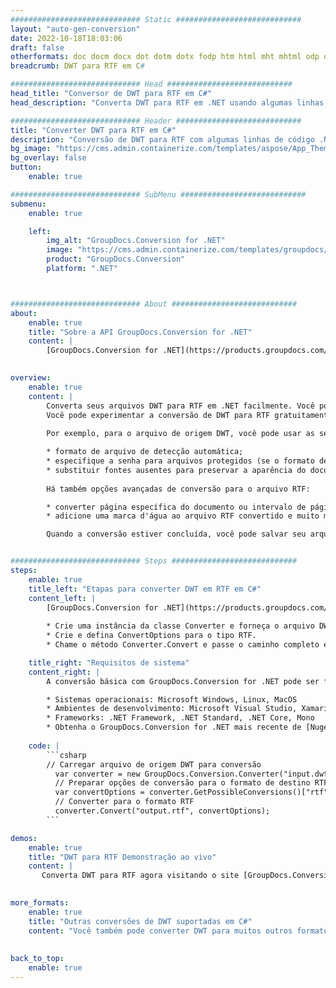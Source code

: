 ```yaml
---
############################# Static ############################
layout: "auto-gen-conversion"
date: 2022-10-18T18:03:06
draft: false
otherformats: doc docm docx dot dotm dotx fodp htm html mht mhtml odp odt otp pot potm potx pps ppsm ppsx ppt pptm pptx rtf
breadcrumb: DWT para RTF em C#

############################# Head ############################
head_title: "Conversor de DWT para RTF em C#"
head_description: "Converta DWT para RTF em .NET usando algumas linhas de código. Use a API de conversão de documentos do GroupDocs para converter mais de 160 formatos de arquivo."

############################# Header ############################
title: "Converter DWT para RTF em C#"
description: "Conversão de DWT para RTF com algumas linhas de código .NET"
bg_image: "https://cms.admin.containerize.com/templates/aspose/App_Themes/V3/images/bg/header1.png"
bg_overlay: false
button:
    enable: true

############################# SubMenu ############################
submenu:
    enable: true

    left:
        img_alt: "GroupDocs.Conversion for .NET"
        image: "https://cms.admin.containerize.com/templates/groupdocs/images/product-logos/90x90-noborder/groupdocs-conversion-net.png"
        product: "GroupDocs.Conversion"
        platform: ".NET"



############################# About ############################
about:
    enable: true
    title: "Sobre a API GroupDocs.Conversion for .NET"
    content: |
        [GroupDocs.Conversion for .NET](https://products.groupdocs.com/conversion/net/) pode ser usado para converter Microsoft Word, Excel, PowerPoint, PDF, Visio e outros formatos. GroupDocs.Conversion é uma API independente que é adequada para sistemas internos e de back-end onde é necessário alto desempenho. Não depende de nenhum software como Microsoft ou Open Office.
    

overview:
    enable: true
    content: |
        Converta seus arquivos DWT para RTF em .NET facilmente. Você pode usar apenas algumas linhas de código C# em qualquer plataforma de sua escolha, como - Windows, Linux, macOS.
        Você pode experimentar a conversão de DWT para RTF gratuitamente e avaliar a qualidade dos resultados da conversão. Juntamente com cenários de conversão de arquivo simples, você pode tentar opções mais avançadas para carregar o arquivo de origem DWT e para salvar o resultado de saída RTF. 
        
        Por exemplo, para o arquivo de origem DWT, você pode usar as seguintes opções de carregamento:

        * formato de arquivo de detecção automática;
        * especifique a senha para arquivos protegidos (se o formato de arquivo suportar);
        * substituir fontes ausentes para preservar a aparência do documento.
        
        Há também opções avançadas de conversão para o arquivo RTF:

        * converter página específica do documento ou intervalo de páginas;
        * adicione uma marca d'água ao arquivo RTF convertido e muito mais.

        Quando a conversão estiver concluída, você pode salvar seu arquivo RTF no caminho do arquivo local ou em qualquer armazenamento de terceiros, como FTP, Amazon S3, Google Drive, Dropbox etc. Observe - para converter DWT para {{ TO}} não há necessidade de nenhum software adicional instalado - como MS Office, Open Office, Adobe Acrobat Reader etc.


############################# Steps ############################
steps:
    enable: true
    title_left: "Etapas para converter DWT em RTF em C#"
    content_left: |
        [GroupDocs.Conversion for .NET](https://products.groupdocs.com/conversion/net/) torna mais fácil para os desenvolvedores converter um arquivo DWT para RTF com algumas linhas de código.
        
        * Crie uma instância da classe Converter e forneça o arquivo DWT com o caminho completo
        * Crie e defina ConvertOptions para o tipo RTF.
        * Chame o método Converter.Convert e passe o caminho completo e o formato (RTF) como parâmetro

    title_right: "Requisitos de sistema"
    content_right: |
        A conversão básica com GroupDocs.Conversion for .NET pode ser feita em apenas algumas etapas simples. Nossas APIs são suportadas em todas as principais plataformas e sistemas operacionais. Antes de executar o código abaixo, certifique-se de ter os seguintes pré-requisitos instalados em seu sistema.

        * Sistemas operacionais: Microsoft Windows, Linux, MacOS
        * Ambientes de desenvolvimento: Microsoft Visual Studio, Xamarin, MonoDevelop
        * Frameworks: .NET Framework, .NET Standard, .NET Core, Mono
        * Obtenha o GroupDocs.Conversion for .NET mais recente de [Nuget](https://www.nuget.org/packages/groupdocs.conversion)
         
    code: |
        ```csharp    
        // Carregar arquivo de origem DWT para conversão
          var converter = new GroupDocs.Conversion.Converter("input.dwt");
          // Preparar opções de conversão para o formato de destino RTF
          var convertOptions = converter.GetPossibleConversions()["rtf"].ConvertOptions;
          // Converter para o formato RTF
          converter.Convert("output.rtf", convertOptions);
        ```

demos:
    enable: true
    title: "DWT para RTF Demonstração ao vivo"
    content: |
       Converta DWT para RTF agora visitando o site [GroupDocs.Conversion App](https://products.groupdocs.app/conversion/family). A demonstração online tem as seguintes vantagens
          

more_formats:
    enable: true
    title: "Outras conversões de DWT suportadas em C#"
    content: "Você também pode converter DWT para muitos outros formatos de arquivo. Por favor, veja a lista abaixo."
       
       
back_to_top:
    enable: true
---
```

